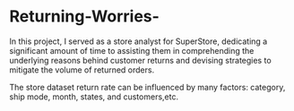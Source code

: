 # Returning-Worries-
In this project, I served as a store analyst for SuperStore, dedicating a significant amount of time to assisting them in comprehending the underlying reasons behind customer returns and devising strategies to mitigate the volume of returned orders.

The store dataset return rate can be influenced by many factors: category, ship mode, month, states, and customers,etc.


